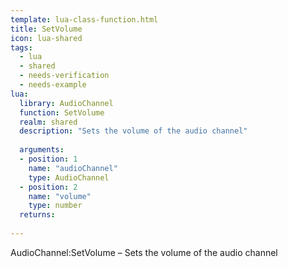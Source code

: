 ```yaml
---
template: lua-class-function.html
title: SetVolume
icon: lua-shared
tags:
  - lua
  - shared
  - needs-verification
  - needs-example
lua:
  library: AudioChannel
  function: SetVolume
  realm: shared
  description: "Sets the volume of the audio channel"
  
  arguments:
  - position: 1
    name: "audioChannel"
    type: AudioChannel
  - position: 2
    name: "volume"
    type: number
  returns:
    
---
```


<div class="lua__search__keywords">
AudioChannel:SetVolume &#x2013; Sets the volume of the audio channel
</div>
